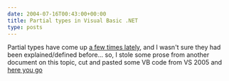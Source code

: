 ```yaml
---
date: 2004-07-16T00:43:00+00:00
title: Partial types in Visual Basic .NET
type: posts
---
```

Partial types have come up [a few times lately](https://www.panopticoncentral.net/archive/2004/07/13/1403.aspx), and I wasn't sure they had been explained/defined before... so, I stole some prose from another document on this topic, cut and pasted some VB code from VS 2005 and [here you go](https://weblogs.asp.net/duncanma/articles/184459.aspx)
